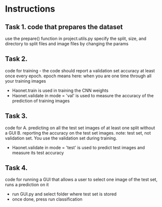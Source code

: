 # Instructions
## Task 1. code that prepares the dataset 
 use the prepare() function in project.utils.py
 specify the split, size, and directory to split files and image files by changing the params

## Task 2. 
code for training - the code should report a validation set accuracy at least once every epoch. epoch means here: when you are one time through all your training images
 - Haonet.train is used in training the CNN weights
 - Haonet.validate in mode = 'val' is used to measure the accuracy of the prediction of training images

## Task 3. 
code for 
A. predicting on all the test set images of at least one split without a GUI
B. reporting the accuracy on the test set images. note: test set, not validation set. You use the validation set during training.
 - Haonet.validate in mode = 'test' is used to predict test images and measure its test accuracy
 

## Task 4. 
code for running a GUI that allows a user to select one image of the test set, runs a prediction on it
 - run GUI.py and select folder where test set is stored
 - once done, press run classification
